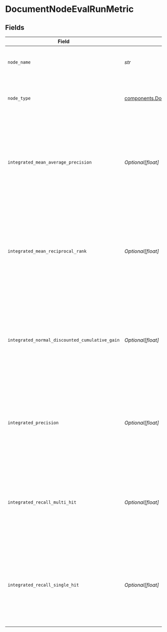 # DocumentNodeEvalRunMetric


## Fields

| Field                                                                                                                                                                                                      | Type                                                                                                                                                                                                       | Required                                                                                                                                                                                                   | Description                                                                                                                                                                                                |
| ---------------------------------------------------------------------------------------------------------------------------------------------------------------------------------------------------------- | ---------------------------------------------------------------------------------------------------------------------------------------------------------------------------------------------------------- | ---------------------------------------------------------------------------------------------------------------------------------------------------------------------------------------------------------- | ---------------------------------------------------------------------------------------------------------------------------------------------------------------------------------------------------------- |
| `node_name`                                                                                                                                                                                                | *str*                                                                                                                                                                                                      | :heavy_check_mark:                                                                                                                                                                                         | The name of the evaluated pipeline node.                                                                                                                                                                   |
| `node_type`                                                                                                                                                                                                | [components.DocumentNodeEvalRunMetricNodeType](../../models/components/documentnodeevalrunmetricnodetype.md)                                                                                               | :heavy_check_mark:                                                                                                                                                                                         | This node returns 'Document' objects, not 'Answer' objects.                                                                                                                                                |
| `integrated_mean_average_precision`                                                                                                                                                                        | *Optional[float]*                                                                                                                                                                                          | :heavy_minus_sign:                                                                                                                                                                                         | The mean average precision of the node when it's evaluated in the integrated mode. For more information, see [Experiments and Metrics](https://docs.cloud.deepset.ai/docs/experiments-and-metrics).        |
| `integrated_mean_reciprocal_rank`                                                                                                                                                                          | *Optional[float]*                                                                                                                                                                                          | :heavy_minus_sign:                                                                                                                                                                                         | The mean reciprocal rank of the node when it's evaluated in the integrated mode. For more information, see [Experiments and Metrics](https://docs.cloud.deepset.ai/docs/experiments-and-metrics).          |
| `integrated_normal_discounted_cumulative_gain`                                                                                                                                                             | *Optional[float]*                                                                                                                                                                                          | :heavy_minus_sign:                                                                                                                                                                                         | The normal discounted cumulative gain of the node when it's evaluated in integrated mode. For more information, see [Experiments and Metrics](https://docs.cloud.deepset.ai/docs/experiments-and-metrics). |
| `integrated_precision`                                                                                                                                                                                     | *Optional[float]*                                                                                                                                                                                          | :heavy_minus_sign:                                                                                                                                                                                         | The precision of the node when it's evaluated in integrated mode. For more information, see [Experiments and Metrics](https://docs.cloud.deepset.ai/docs/experiments-and-metrics).                         |
| `integrated_recall_multi_hit`                                                                                                                                                                              | *Optional[float]*                                                                                                                                                                                          | :heavy_minus_sign:                                                                                                                                                                                         | The recall multi hit metric of the node when it's evaluated in integrated mode. For more information, see [Experiments and Metrics](https://docs.cloud.deepset.ai/docs/experiments-and-metrics).           |
| `integrated_recall_single_hit`                                                                                                                                                                             | *Optional[float]*                                                                                                                                                                                          | :heavy_minus_sign:                                                                                                                                                                                         | The recall single hit metric of the node when it's evaluated in integrated mode. For more information, see [Experiments and Metrics](https://docs.cloud.deepset.ai/docs/experiments-and-metrics).          |